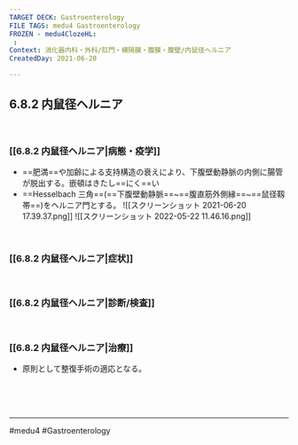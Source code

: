```yaml
---
TARGET DECK: Gastroenterology
FILE TAGS: medu4 Gastroenterology
FROZEN - medu4ClozeHL:
 : 
Context: 消化器内科・外科/肛門・横隔膜・腹膜・腹壁/内鼠径ヘルニア
CreatedDay: 2021-06-20

---
```


## 6.8.2 内鼠径ヘルニア

<br>

### [[6.8.2 内鼠径ヘルニア|病態・疫学]]
* ==肥満==や加齢による支持構造の衰えにより、下腹壁動静脈の内側に腸管が脱出する。嵌頓はきたし==にく==い
* ==Hesselbach 三角==(==下腹壁動静脈==~==腹直筋外側縁==~==鼠径靱帯==)をヘルニア門とする。
![[スクリーンショット 2021-06-20 17.39.37.png]]
![[スクリーンショット 2022-05-22 11.46.16.png]]
<!--ID: 1624766942317-->


<br>

### [[6.8.2 内鼠径ヘルニア|症状]]


<br>

### [[6.8.2 内鼠径ヘルニア|診断/検査]]


<br>

### [[6.8.2 内鼠径ヘルニア|治療]]
* 原則として整復手術の適応となる。
 

<br><br><br>

---
#medu4 #Gastroenterology 
